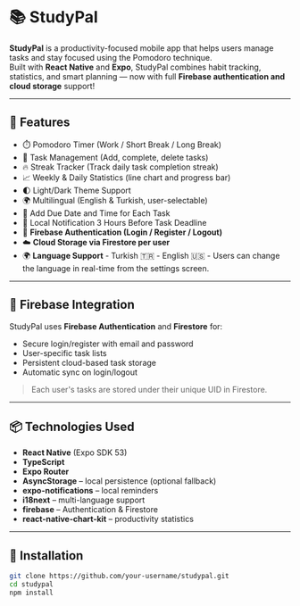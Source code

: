 # 📚 StudyPal

**StudyPal** is a productivity-focused mobile app that helps users manage tasks and stay focused using the Pomodoro technique.  
Built with **React Native** and **Expo**, StudyPal combines habit tracking, statistics, and smart planning — now with full **Firebase authentication and cloud storage** support!

---

## 🚀 Features

- ⏱️ Pomodoro Timer (Work / Short Break / Long Break)
- 📝 Task Management (Add, complete, delete tasks)
- 🔥 Streak Tracker (Track daily task completion streak)
- 📈 Weekly & Daily Statistics (line chart and progress bar)
- 🌓 Light/Dark Theme Support
- 🌍 Multilingual (English & Turkish, user-selectable)
- 📅 Add Due Date and Time for Each Task
- 🔔 Local Notification 3 Hours Before Task Deadline
- 🔐 **Firebase Authentication (Login / Register / Logout)**
- ☁️ **Cloud Storage via Firestore per user**
- 🌍 **Language Support**
        - Turkish 🇹🇷
        - English 🇺🇸
        - Users can change the language in real-time from the settings screen.

---

## 🔐 Firebase Integration

StudyPal uses **Firebase Authentication** and **Firestore** for:

- Secure login/register with email and password
- User-specific task lists
- Persistent cloud-based task storage
- Automatic sync on login/logout

> Each user's tasks are stored under their unique UID in Firestore.

---

## 📦 Technologies Used

- **React Native** (Expo SDK 53)
- **TypeScript**
- **Expo Router**
- **AsyncStorage** – local persistence (optional fallback)
- **expo-notifications** – local reminders
- **i18next** – multi-language support
- **firebase** – Authentication & Firestore
- **react-native-chart-kit** – productivity statistics

---

## 📲 Installation

```bash
git clone https://github.com/your-username/studypal.git
cd studypal
npm install
